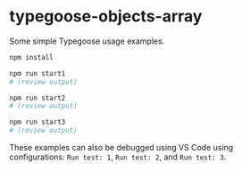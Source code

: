 # typegoose-objects-array

Some simple Typegoose usage examples.

```bash
npm install

npm run start1
# (review output)

npm run start2
# (review output)

npm run start3
# (review output)
```

These examples can also be debugged using VS Code using configurations: `Run
test: 1`, `Run test: 2`, and `Run test: 3`.
